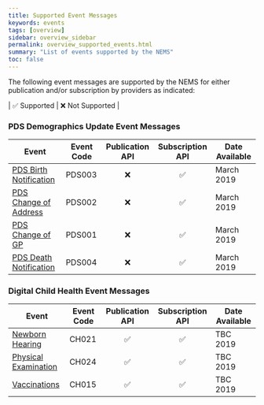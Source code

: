 ```yaml
---
title: Supported Event Messages
keywords: events
tags: [overview]
sidebar: overview_sidebar
permalink: overview_supported_events.html
summary: "List of events supported by the NEMS"
toc: false
---
```


The following event messages are supported by the NEMS for either publication and/or subscription by providers as indicated:

| &#9989; Supported | &#10060; Not Supported |

### PDS Demographics Update Event Messages

| Event | Event Code | Publication API | Subscription API | Date Available |
|---|---|:---:|:---:|---|
| [PDS Birth Notification](https://developer.nhs.uk/apis/demographicupdates-120-rc/explore_pds_birth_notification.html) | PDS003 | &#10060; | &#9989; | March 2019 |
| [PDS Change of Address](https://developer.nhs.uk/apis/demographicupdates-120-rc/explore_pds_change_of_address.html) | PDS002 | &#10060; | &#9989; | March 2019 |
| [PDS Change of GP](https://developer.nhs.uk/apis/demographicupdates-120-rc/explore_pds_change_of_gp.html) | PDS001 | &#10060; | &#9989; | March 2019 |
| [PDS Death Notification](https://developer.nhs.uk/apis/demographicupdates-120-rc/explore_pds_death_notification.html) | PDS004 | &#10060; | &#9989; | March 2019 |


### Digital Child Health Event Messages

| Event | Event Code | Publication API | Subscription API | Date Available |
|---|---|:---:|:---:|---|
| [Newborn Hearing](https://nhsconnect.github.io/Digital-Child-Health-STU3/explore_newborn_hearing.html) | CH021 | &#9989; | &#9989; | TBC 2019 |
| [Physical Examination](https://nhsconnect.github.io/Digital-Child-Health-STU3/explore_physical_examination.html) | CH024 | &#9989; | &#9989; | TBC 2019 |
| [Vaccinations](https://nhsconnect.github.io/Digital-Child-Health-STU3/explore_vaccination_administration.html) | CH015 | &#9989; | &#9989; | TBC 2019 |
